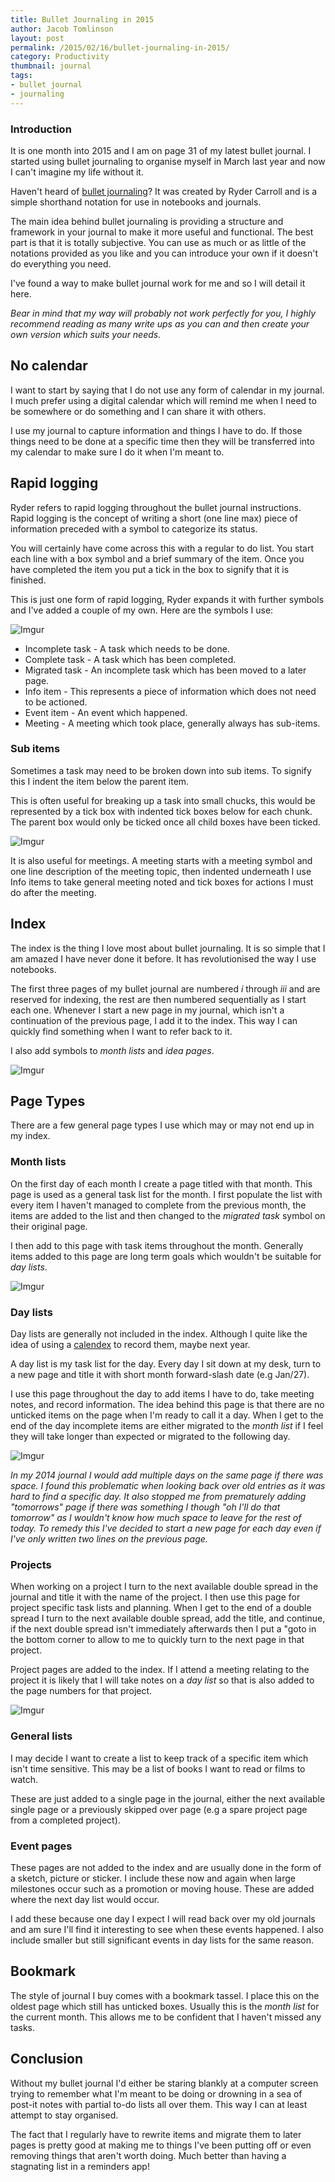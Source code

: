 ```yaml
---
title: Bullet Journaling in 2015
author: Jacob Tomlinson
layout: post
permalink: /2015/02/16/bullet-journaling-in-2015/
category: Productivity
thumbnail: journal
tags:
- bullet journal
- journaling
---
```


### Introduction

It is one month into 2015 and I am on page 31 of my latest bullet journal. I started
using bullet journaling to organise myself in March last year and now I can't
imagine my life without it.

Haven't heard of [bullet journaling][1]? It was created by Ryder Carroll
and is a simple shorthand notation for use in notebooks and journals.

The main idea behind bullet journaling is providing a structure and framework
in your journal to make it more useful and functional. The best part is that it
is totally subjective. You can use as much or as little of the notations provided as you like
and you can introduce your own if it doesn't do everything you need.

I've found a way to make bullet journal work for me and so I will detail it here.

_Bear in mind that my way will probably not work perfectly for you, I highly recommend
reading as many write ups as you can and then create your own version which suits
your needs._

## No calendar

I want to start by saying that I do not use any form of calendar in my journal.
I much prefer using a digital calendar which will remind
me when I need to be somewhere or do something and I can share it with others.

I use my journal to capture information and things I have to do. If those things
need to be done at a specific time then they will be transferred into my calendar
to make sure I do it when I'm meant to.

## Rapid logging

Ryder refers to rapid logging throughout the bullet journal instructions. Rapid
logging is the concept of writing a short (one line max) piece of information
preceded with a symbol to categorize its status.

You will certainly have come across this with a regular to do list. You start each
line with a box symbol and a brief summary of the item. Once you have completed
the item you put a tick in the box to signify that it is finished.

This is just one form of rapid logging, Ryder expands it with further symbols
and I've added a couple of my own. Here are the symbols I use:

![Imgur](http://i.imgur.com/zo6hxHH.png)

* Incomplete task - A task which needs to be done.
* Complete task - A task which has been completed.
* Migrated task - An incomplete task which has been moved to a later page.
* Info item - This represents a piece of information which does not need to be actioned.
* Event item - An event which happened.
* Meeting - A meeting which took place, generally always has sub-items.

### Sub items

Sometimes a task may need to be broken down into sub items. To signify this I
indent the item below the parent item.

This is often useful for breaking up a task into small chucks, this would be
represented by a tick box with indented tick boxes below for each chunk. The parent
box would only be ticked once all child boxes have been ticked.

![Imgur](http://i.imgur.com/2efAwt3.png)

It is also useful for meetings. A meeting starts with a meeting symbol and one
line description of the meeting topic, then indented underneath I use Info items
to take general meeting noted and tick boxes for actions I must do after the meeting.


## Index

The index is the thing I love most about bullet journaling. It is so simple that
I am amazed I have never done it before. It has revolutionised the way I use
notebooks.

The first three pages of my bullet journal are numbered _i_ through _iii_ and are reserved
for indexing, the rest are then numbered sequentially as I start each one.
Whenever I start a new page in my journal, which isn't a continuation
of the previous page, I add it to the index. This way I can quickly find something
when I want to refer back to it.

I also add symbols to _month lists_ and _idea pages_.

![Imgur](http://i.imgur.com/fDacIu6.png)

## Page Types

There are a few general page types I use which may or may not end up in my index.

### Month lists

On the first day of each month I create a page titled with that month. This page
is used as a general task list for the month. I first populate the list with
every item I haven't managed to complete from the previous month, the items are
added to the list and then changed to the _migrated task_ symbol on their original
page.

I then add to this page with task items throughout the month. Generally items
added to this page are long term goals which wouldn't be suitable for _day lists_.

![Imgur](http://i.imgur.com/dx1aRxD.png)

### Day lists

Day lists are generally not included in the index. Although I quite like the idea
of using a [calendex][2] to record them, maybe next year.

A day list is my task list for the day. Every day I sit down at my desk, turn to
a new page and title it with short month forward-slash date (e.g Jan/27).

I use this page throughout the day to add items I have to do, take meeting notes,
and record information. The idea behind this page is that there are no unticked items on the page
when I'm ready to call it a day. When I get to the end of the day incomplete items
are either migrated to the _month list_ if I feel they will take longer than expected
or migrated to the following day.

![Imgur](http://i.imgur.com/n48N9ka.png)

_In my 2014 journal I would add multiple days on the same page if there was space.
I found this problematic when looking back over old entries as it was hard to find
a specific day. It also stopped me from prematurely adding "tomorrows" page if
there was something I though "oh I'll do that tomorrow" as I wouldn't know how
much space to leave for the rest of today. To remedy this I've decided to start a new
page for each day even if I've only written two lines on the previous page._

### Projects

When working on a project I turn to the next available double spread in the journal
and title it with the name of the project. I then use this page for project specific
task lists and planning. When I get to the end of a double spread I turn to the next
available double spread, add the title, and continue, if the next double spread isn't immediately
afterwards then I put a "goto in the bottom corner to allow to me to
quickly turn to the next page in that project.

Project pages are added to the index. If I attend a meeting relating to the project
it is likely that I will take notes on a _day list_ so that is also added
to the page numbers for that project.

![Imgur](http://i.imgur.com/nsJRtRd.png)

### General lists

I may decide I want to create a list to keep track of a specific item which isn't
time sensitive. This may be a list of books I want to read or films to watch.

These are just added to a single page in the journal, either the next available
single page or a previously skipped over page (e.g a spare project page from
a completed project).

### Event pages

These pages are not added to the index and are usually done in the form of a sketch,
picture or sticker. I include these now and again when large milestones occur such
as a promotion or moving house. These are added where the next day list would
occur.

I add these because one day I expect I will read back over my old journals and
am sure I'll find it interesting to see when these events happened. I also include
smaller but still significant events in day lists for the same reason.

## Bookmark

The style of journal I buy comes with a bookmark tassel. I place this on the
oldest page which still has unticked boxes. Usually this is the _month list_ for
the current month. This allows me to be confident that I haven't missed any tasks.


## Conclusion

Without my bullet journal I'd either be staring blankly at a computer screen trying
to remember what I'm meant to be doing or drowning in a sea of post-it notes with
partial to-do lists all over them. This way I can at least attempt to stay
organised.

The fact that I regularly have to rewrite items and migrate them to later pages is
pretty good at making me to things I've been putting off or even removing
things that aren't worth doing. Much better than having a stagnating list in a
reminders app!

[1]: http://www.bulletjournal.com/
[2]: http://eddyhope.com/bullet-journal-future-events-solution/
